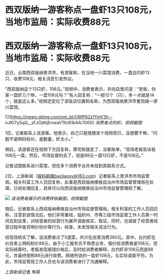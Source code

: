 # 西双版纳一游客称点一盘虾13只108元，当地市监局：实际收费88元

# 西双版纳一游客称点一盘虾13只108元，当地市监局：实际收费88元

近日，云南西双版纳景洪市，有游客称，在当地一川菜馆消费，一盘白灼虾13只，收费108元，相关消息引发热议。

“西双版纳这个13只虾，108元。”视频中，消费者表示，并向店里问道：“老板，你家一盘虾几个呀，一盘108元吗？”有人回复称：“一般12个（只），多一点就是14个，就是这么多。”视频还定位了该饭店位置和名称，为西双版纳景洪市曼泐路一家川菜馆。

![](https://inews.gtimg.com/om_bt/ORfP62zfYmY3h--
nJKt7ySqQ__sFJOjAtjEmeaVTtU81kAA/1000) _消费者点的虾。视频截图_

1日，记者联系上该游客。他表示，自己只是随便发个视频而已，没想要干嘛，“问题不是明码标价，是数量，虾太小。”

稍后，该游客还在视频下方回复称，算完账就走了，没看账单，“现场老板告诉我108元一盘，然后，市场监督的去了，说是88元一盘13只虾，不是108元。”

记者试图联系该川菜馆，但在多个消费平台并未找到其联系方式。

2日，上游新闻（报料邮箱baoliaosy@163.com）记者联系上景洪市市场监管局。相关科室工作人员回复称，此事是西双版纳傣族自治州市场监督管理局在处理，已经处理回复，具体可以向西双版纳傣族自治州市场监督管理局了解。

![](https://inews.gtimg.com/om_bt/OCv2_AhgVn3aHMQQhQkfsaLhyFWkyQZJ_0efkEUbvOXNsAA/1000)
_该消费者展示的消费转账截图。视频截图_

随后，记者联系上西双版纳傣族自治州市场监督管理局。相关科室的工作人员回应称，注意到该情况后，他们非常重视，组织州、市等三级市场监管工作人员第一时间去到店里，对经营者的经营行为展开调查核实、取证，同时，也调查了经营者经营过程中是否明价标价等行为，经查，未发现相关违法行为。

经现场核实了解，该消费者点了5道菜，共计在店里消费260元，其中，白灼虾在价目表上明码标价88元，由于小工服务员不熟悉业务，报价给消费者是108元，但实际结算时，老板发现报错价格后，及时给消费者解释，白灼虾非108元而是88元，并最终按照88元进行收费。网络所说的一盘虾108元，与实际调查不符。为此，市场监管局工作人员也与该消费者进行了沟通解释。

上游新闻记者 朱婷


